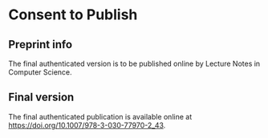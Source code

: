 # Consent to Publish

## Preprint info

The final authenticated version is to be published online by Lecture Notes in Computer Science.

## Final version

The final authenticated publication is available online at <https://doi.org/10.1007/978-3-030-77970-2_43>.
